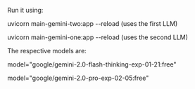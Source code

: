 Run it using:

uvicorn main-gemini-two:app --reload (uses the first LLM)

uvicorn main-gemini-one:app --reload (uses the second LLM)

The respective models are:

model="google/gemini-2.0-flash-thinking-exp-01-21:free"

model="google/gemini-2.0-pro-exp-02-05:free"
